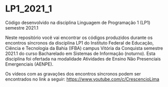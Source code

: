 # LP1_2021_1
Código desenvolvido na disciplina Linguagem de Programação 1 (LP1) semestre 2021.1

Neste repositório você vai encontrar os códigos produzidos durante os encontros síncronos da disciplina LP1 do Instituto Federal de Educação, Ciência e Tecnologia da Bahia (IFBA) campus Vitória da Conquista semestre 2021.1 do curso Bacharelado em Sistemas de Informação (noturno). Esta disciplina foi ofertada na modalidade Atividades de Ensino Não Presenciais Emergenciais (AENPE).

Os vídeos com as gravações dos encontros síncronos podem ser encontrados no link a seguir:
https://www.youtube.com/c/CrescencioLima
